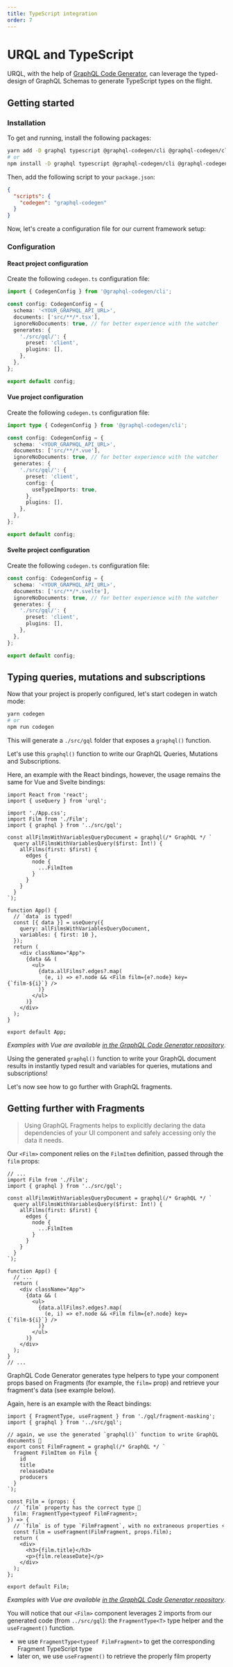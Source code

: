 ```yaml
---
title: TypeScript integration
order: 7
---
```


# URQL and TypeScript

URQL, with the help of [GraphQL Code Generator](https://www.the-guild.dev/graphql/codegen), can leverage the typed-design of GraphQL Schemas to generate TypeScript types on the flight.

## Getting started

### Installation

To get and running, install the following packages:

```sh
yarn add -D graphql typescript @graphql-codegen/cli @graphql-codegen/client-preset
# or
npm install -D graphql typescript @graphql-codegen/cli @graphql-codegen/client-preset
```

Then, add the following script to your `package.json`:

```json
{
  "scripts": {
    "codegen": "graphql-codegen"
  }
}
```

Now, let's create a configuration file for our current framework setup:

### Configuration

#### React project configuration

Create the following `codegen.ts` configuration file:

```ts
import { CodegenConfig } from '@graphql-codegen/cli';

const config: CodegenConfig = {
  schema: '<YOUR_GRAPHQL_API_URL>',
  documents: ['src/**/*.tsx'],
  ignoreNoDocuments: true, // for better experience with the watcher
  generates: {
    './src/gql/': {
      preset: 'client',
      plugins: [],
    },
  },
};

export default config;
```

#### Vue project configuration

Create the following `codegen.ts` configuration file:

```ts
import type { CodegenConfig } from '@graphql-codegen/cli';

const config: CodegenConfig = {
  schema: '<YOUR_GRAPHQL_API_URL>',
  documents: ['src/**/*.vue'],
  ignoreNoDocuments: true, // for better experience with the watcher
  generates: {
    './src/gql/': {
      preset: 'client',
      config: {
        useTypeImports: true,
      },
      plugins: [],
    },
  },
};

export default config;
```

#### Svelte project configuration

Create the following `codegen.ts` configuration file:

```ts
const config: CodegenConfig = {
  schema: '<YOUR_GRAPHQL_API_URL>',
  documents: ['src/**/*.svelte'],
  ignoreNoDocuments: true, // for better experience with the watcher
  generates: {
    './src/gql/': {
      preset: 'client',
      plugins: [],
    },
  },
};

export default config;
```

## Typing queries, mutations and subscriptions

Now that your project is properly configured, let's start codegen in watch mode:

```sh
yarn codegen
# or
npm run codegen
```

This will generate a `./src/gql` folder that exposes a `graphql()` function.

Let's use this `graphql()` function to write our GraphQL Queries, Mutations and Subscriptions.

Here, an example with the React bindings, however, the usage remains the same for Vue and Svelte bindings:

```tsx
import React from 'react';
import { useQuery } from 'urql';

import './App.css';
import Film from './Film';
import { graphql } from '../src/gql';

const allFilmsWithVariablesQueryDocument = graphql(/* GraphQL */ `
  query allFilmsWithVariablesQuery($first: Int!) {
    allFilms(first: $first) {
      edges {
        node {
          ...FilmItem
        }
      }
    }
  }
`);

function App() {
  // `data` is typed!
  const [{ data }] = useQuery({
    query: allFilmsWithVariablesQueryDocument,
    variables: { first: 10 },
  });
  return (
    <div className="App">
      {data && (
        <ul>
          {data.allFilms?.edges?.map(
            (e, i) => e?.node && <Film film={e?.node} key={`film-${i}`} />
          )}
        </ul>
      )}
    </div>
  );
}

export default App;
```

_Examples with Vue are available [in the GraphQL Code Generator repository](https://github.com/dotansimha/graphql-code-generator/tree/master/examples/vue/urql)_.

Using the generated `graphql()` function to write your GraphQL document results in instantly typed result and variables for queries, mutations and subscriptions!

Let's now see how to go further with GraphQL fragments.

## Getting further with Fragments

> Using GraphQL Fragments helps to explicitly declaring the data dependencies of your UI component and safely accessing only the data it needs.

Our `<Film>` component relies on the `FilmItem` definition, passed through the `film` props:

```tsx
// ...
import Film from './Film';
import { graphql } from '../src/gql';

const allFilmsWithVariablesQueryDocument = graphql(/* GraphQL */ `
  query allFilmsWithVariablesQuery($first: Int!) {
    allFilms(first: $first) {
      edges {
        node {
          ...FilmItem
        }
      }
    }
  }
`);

function App() {
  // ...
  return (
    <div className="App">
      {data && (
        <ul>
          {data.allFilms?.edges?.map(
            (e, i) => e?.node && <Film film={e?.node} key={`film-${i}`} />
          )}
        </ul>
      )}
    </div>
  );
}
// ...
```

GraphQL Code Generator generates type helpers to type your component props based on Fragments (for example, the `film=` prop) and retrieve your fragment's data (see example below).

Again, here is an example with the React bindings:

```tsx
import { FragmentType, useFragment } from './gql/fragment-masking';
import { graphql } from '../src/gql';

// again, we use the generated `graphql()` function to write GraphQL documents 👀
export const FilmFragment = graphql(/* GraphQL */ `
  fragment FilmItem on Film {
    id
    title
    releaseDate
    producers
  }
`);

const Film = (props: {
  // `film` property has the correct type 🎉
  film: FragmentType<typeof FilmFragment>;
}) => {
  // `film` is of type `FilmFragment`, with no extraneous properties ⚡️
  const film = useFragment(FilmFragment, props.film);
  return (
    <div>
      <h3>{film.title}</h3>
      <p>{film.releaseDate}</p>
    </div>
  );
};

export default Film;
```

_Examples with Vue are available [in the GraphQL Code Generator repository](https://github.com/dotansimha/graphql-code-generator/tree/master/examples/vue/urql)_.

You will notice that our `<Film>` component leverages 2 imports from our generated code (from `../src/gql`): the `FragmentType<T>` type helper and the `useFragment()` function.

- we use `FragmentType<typeof FilmFragment>` to get the corresponding Fragment TypeScript type
- later on, we use `useFragment()` to retrieve the properly film property
